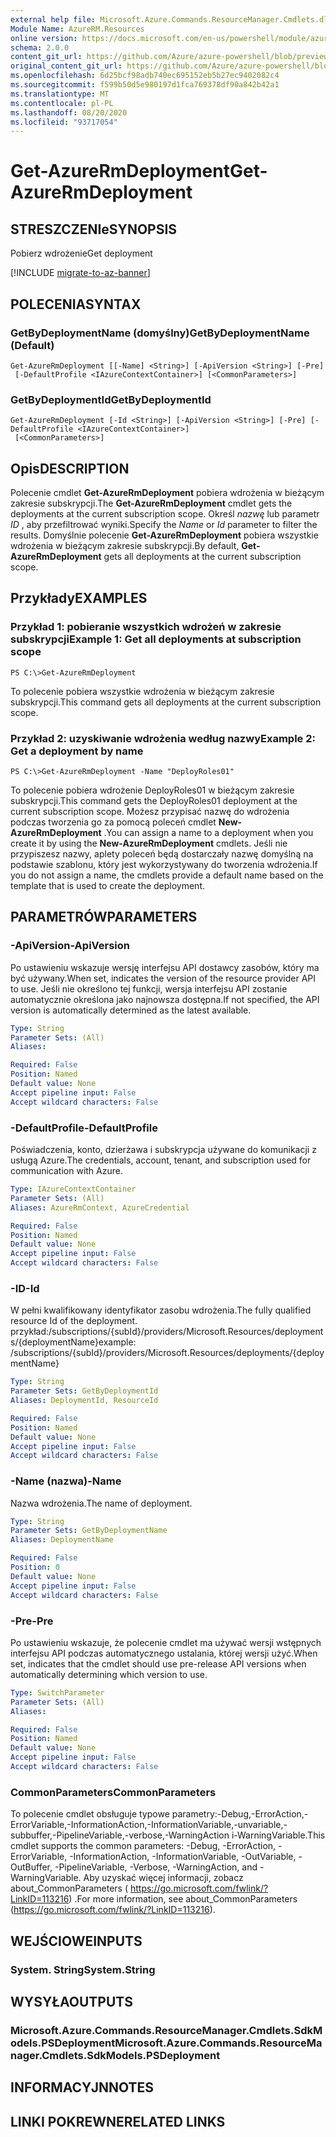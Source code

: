 ```yaml
---
external help file: Microsoft.Azure.Commands.ResourceManager.Cmdlets.dll-Help.xml
Module Name: AzureRM.Resources
online version: https://docs.microsoft.com/en-us/powershell/module/azurerm.resources/get-azurermdeployment
schema: 2.0.0
content_git_url: https://github.com/Azure/azure-powershell/blob/preview/src/ResourceManager/Resources/Commands.Resources/help/Get-AzureRmDeployment.md
original_content_git_url: https://github.com/Azure/azure-powershell/blob/preview/src/ResourceManager/Resources/Commands.Resources/help/Get-AzureRmDeployment.md
ms.openlocfilehash: 6d25bcf98adb740ec695152eb5b27ec9402082c4
ms.sourcegitcommit: f599b50d5e980197d1fca769378df90a842b42a1
ms.translationtype: MT
ms.contentlocale: pl-PL
ms.lasthandoff: 08/20/2020
ms.locfileid: "93717054"
---
```

# <span data-ttu-id="f5f06-101">Get-AzureRmDeployment</span><span class="sxs-lookup"><span data-stu-id="f5f06-101">Get-AzureRmDeployment</span></span>

## <span data-ttu-id="f5f06-102">STRESZCZENIe</span><span class="sxs-lookup"><span data-stu-id="f5f06-102">SYNOPSIS</span></span>
<span data-ttu-id="f5f06-103">Pobierz wdrożenie</span><span class="sxs-lookup"><span data-stu-id="f5f06-103">Get deployment</span></span>

[!INCLUDE [migrate-to-az-banner](../../includes/migrate-to-az-banner.md)]

## <span data-ttu-id="f5f06-104">POLECENIA</span><span class="sxs-lookup"><span data-stu-id="f5f06-104">SYNTAX</span></span>

### <span data-ttu-id="f5f06-105">GetByDeploymentName (domyślny)</span><span class="sxs-lookup"><span data-stu-id="f5f06-105">GetByDeploymentName (Default)</span></span>
```
Get-AzureRmDeployment [[-Name] <String>] [-ApiVersion <String>] [-Pre]
 [-DefaultProfile <IAzureContextContainer>] [<CommonParameters>]
```

### <span data-ttu-id="f5f06-106">GetByDeploymentId</span><span class="sxs-lookup"><span data-stu-id="f5f06-106">GetByDeploymentId</span></span>
```
Get-AzureRmDeployment [-Id <String>] [-ApiVersion <String>] [-Pre] [-DefaultProfile <IAzureContextContainer>]
 [<CommonParameters>]
```

## <span data-ttu-id="f5f06-107">Opis</span><span class="sxs-lookup"><span data-stu-id="f5f06-107">DESCRIPTION</span></span>
<span data-ttu-id="f5f06-108">Polecenie cmdlet **Get-AzureRmDeployment** pobiera wdrożenia w bieżącym zakresie subskrypcji.</span><span class="sxs-lookup"><span data-stu-id="f5f06-108">The **Get-AzureRmDeployment** cmdlet gets the deployments at the current subscription scope.</span></span>
<span data-ttu-id="f5f06-109">Określ *nazwę* lub parametr *ID* , aby przefiltrować wyniki.</span><span class="sxs-lookup"><span data-stu-id="f5f06-109">Specify the *Name* or *Id* parameter to filter the results.</span></span>
<span data-ttu-id="f5f06-110">Domyślnie polecenie **Get-AzureRmDeployment** pobiera wszystkie wdrożenia w bieżącym zakresie subskrypcji.</span><span class="sxs-lookup"><span data-stu-id="f5f06-110">By default, **Get-AzureRmDeployment** gets all deployments at the current subscription scope.</span></span>

## <span data-ttu-id="f5f06-111">Przykłady</span><span class="sxs-lookup"><span data-stu-id="f5f06-111">EXAMPLES</span></span>

### <span data-ttu-id="f5f06-112">Przykład 1: pobieranie wszystkich wdrożeń w zakresie subskrypcji</span><span class="sxs-lookup"><span data-stu-id="f5f06-112">Example 1: Get all deployments at subscription scope</span></span>
```
PS C:\>Get-AzureRmDeployment
```

<span data-ttu-id="f5f06-113">To polecenie pobiera wszystkie wdrożenia w bieżącym zakresie subskrypcji.</span><span class="sxs-lookup"><span data-stu-id="f5f06-113">This command gets all deployments at the current subscription scope.</span></span>

### <span data-ttu-id="f5f06-114">Przykład 2: uzyskiwanie wdrożenia według nazwy</span><span class="sxs-lookup"><span data-stu-id="f5f06-114">Example 2: Get a deployment by name</span></span>
```
PS C:\>Get-AzureRmDeployment -Name "DeployRoles01"
```

<span data-ttu-id="f5f06-115">To polecenie pobiera wdrożenie DeployRoles01 w bieżącym zakresie subskrypcji.</span><span class="sxs-lookup"><span data-stu-id="f5f06-115">This command gets the DeployRoles01 deployment at the current subscription scope.</span></span>
<span data-ttu-id="f5f06-116">Możesz przypisać nazwę do wdrożenia podczas tworzenia go za pomocą poleceń cmdlet **New-AzureRmDeployment** .</span><span class="sxs-lookup"><span data-stu-id="f5f06-116">You can assign a name to a deployment when you create it by using the **New-AzureRmDeployment** cmdlets.</span></span>
<span data-ttu-id="f5f06-117">Jeśli nie przypiszesz nazwy, aplety poleceń będą dostarczały nazwę domyślną na podstawie szablonu, który jest wykorzystywany do tworzenia wdrożenia.</span><span class="sxs-lookup"><span data-stu-id="f5f06-117">If you do not assign a name, the cmdlets provide a default name based on the template that is used to create the deployment.</span></span>

## <span data-ttu-id="f5f06-118">PARAMETRÓW</span><span class="sxs-lookup"><span data-stu-id="f5f06-118">PARAMETERS</span></span>

### <span data-ttu-id="f5f06-119">-ApiVersion</span><span class="sxs-lookup"><span data-stu-id="f5f06-119">-ApiVersion</span></span>
<span data-ttu-id="f5f06-120">Po ustawieniu wskazuje wersję interfejsu API dostawcy zasobów, który ma być używany.</span><span class="sxs-lookup"><span data-stu-id="f5f06-120">When set, indicates the version of the resource provider API to use.</span></span>
<span data-ttu-id="f5f06-121">Jeśli nie określono tej funkcji, wersja interfejsu API zostanie automatycznie określona jako najnowsza dostępna.</span><span class="sxs-lookup"><span data-stu-id="f5f06-121">If not specified, the API version is automatically determined as the latest available.</span></span>

```yaml
Type: String
Parameter Sets: (All)
Aliases:

Required: False
Position: Named
Default value: None
Accept pipeline input: False
Accept wildcard characters: False
```

### <span data-ttu-id="f5f06-122">-DefaultProfile</span><span class="sxs-lookup"><span data-stu-id="f5f06-122">-DefaultProfile</span></span>
<span data-ttu-id="f5f06-123">Poświadczenia, konto, dzierżawa i subskrypcja używane do komunikacji z usługą Azure.</span><span class="sxs-lookup"><span data-stu-id="f5f06-123">The credentials, account, tenant, and subscription used for communication with Azure.</span></span>

```yaml
Type: IAzureContextContainer
Parameter Sets: (All)
Aliases: AzureRmContext, AzureCredential

Required: False
Position: Named
Default value: None
Accept pipeline input: False
Accept wildcard characters: False
```

### <span data-ttu-id="f5f06-124">-ID</span><span class="sxs-lookup"><span data-stu-id="f5f06-124">-Id</span></span>
<span data-ttu-id="f5f06-125">W pełni kwalifikowany identyfikator zasobu wdrożenia.</span><span class="sxs-lookup"><span data-stu-id="f5f06-125">The fully qualified resource Id of the deployment.</span></span>
<span data-ttu-id="f5f06-126">przykład:/subscriptions/{subId}/providers/Microsoft.Resources/deployments/{deploymentName}</span><span class="sxs-lookup"><span data-stu-id="f5f06-126">example: /subscriptions/{subId}/providers/Microsoft.Resources/deployments/{deploymentName}</span></span>

```yaml
Type: String
Parameter Sets: GetByDeploymentId
Aliases: DeploymentId, ResourceId

Required: False
Position: Named
Default value: None
Accept pipeline input: False
Accept wildcard characters: False
```

### <span data-ttu-id="f5f06-127">-Name (nazwa)</span><span class="sxs-lookup"><span data-stu-id="f5f06-127">-Name</span></span>
<span data-ttu-id="f5f06-128">Nazwa wdrożenia.</span><span class="sxs-lookup"><span data-stu-id="f5f06-128">The name of deployment.</span></span>

```yaml
Type: String
Parameter Sets: GetByDeploymentName
Aliases: DeploymentName

Required: False
Position: 0
Default value: None
Accept pipeline input: False
Accept wildcard characters: False
```

### <span data-ttu-id="f5f06-129">-Pre</span><span class="sxs-lookup"><span data-stu-id="f5f06-129">-Pre</span></span>
<span data-ttu-id="f5f06-130">Po ustawieniu wskazuje, że polecenie cmdlet ma używać wersji wstępnych interfejsu API podczas automatycznego ustalania, której wersji użyć.</span><span class="sxs-lookup"><span data-stu-id="f5f06-130">When set, indicates that the cmdlet should use pre-release API versions when automatically determining which version to use.</span></span>

```yaml
Type: SwitchParameter
Parameter Sets: (All)
Aliases:

Required: False
Position: Named
Default value: None
Accept pipeline input: False
Accept wildcard characters: False
```

### <span data-ttu-id="f5f06-131">CommonParameters</span><span class="sxs-lookup"><span data-stu-id="f5f06-131">CommonParameters</span></span>
<span data-ttu-id="f5f06-132">To polecenie cmdlet obsługuje typowe parametry:-Debug,-ErrorAction,-ErrorVariable,-InformationAction,-InformationVariable,-unvariable,-subbuffer,-PipelineVariable,-verbose,-WarningAction i-WarningVariable.</span><span class="sxs-lookup"><span data-stu-id="f5f06-132">This cmdlet supports the common parameters: -Debug, -ErrorAction, -ErrorVariable, -InformationAction, -InformationVariable, -OutVariable, -OutBuffer, -PipelineVariable, -Verbose, -WarningAction, and -WarningVariable.</span></span> <span data-ttu-id="f5f06-133">Aby uzyskać więcej informacji, zobacz about_CommonParameters ( https://go.microsoft.com/fwlink/?LinkID=113216) .</span><span class="sxs-lookup"><span data-stu-id="f5f06-133">For more information, see about_CommonParameters (https://go.microsoft.com/fwlink/?LinkID=113216).</span></span>

## <span data-ttu-id="f5f06-134">WEJŚCIOWE</span><span class="sxs-lookup"><span data-stu-id="f5f06-134">INPUTS</span></span>

### <span data-ttu-id="f5f06-135">System. String</span><span class="sxs-lookup"><span data-stu-id="f5f06-135">System.String</span></span>

## <span data-ttu-id="f5f06-136">WYSYŁA</span><span class="sxs-lookup"><span data-stu-id="f5f06-136">OUTPUTS</span></span>

### <span data-ttu-id="f5f06-137">Microsoft.Azure.Commands.ResourceManager.Cmdlets.SdkModels.PSDeployment</span><span class="sxs-lookup"><span data-stu-id="f5f06-137">Microsoft.Azure.Commands.ResourceManager.Cmdlets.SdkModels.PSDeployment</span></span>

## <span data-ttu-id="f5f06-138">INFORMACYJN</span><span class="sxs-lookup"><span data-stu-id="f5f06-138">NOTES</span></span>

## <span data-ttu-id="f5f06-139">LINKI POKREWNE</span><span class="sxs-lookup"><span data-stu-id="f5f06-139">RELATED LINKS</span></span>
